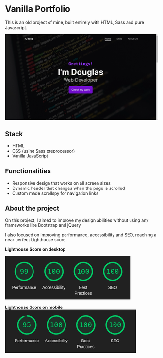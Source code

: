 # **Vanilla Portfolio**

This is an old project of mine, built entirely with HTML, Sass and pure Javascript.

![Portfolio Home section](public/portfolio-home.png)

## Stack
- HTML
- CSS (using Sass preprocessor)
- Vanilla JavaScript

## Functionalities
- Responsive design that works on all screen sizes
- Dynamic header that changes when the page is scrolled
- Custom made scrollspy for navigation links

## About the project
On this project, I aimed to improve my design abilities without using any frameworks
like Bootstrap and jQuery.

I also focused on improving performance, accessibility and SEO, reaching a near perfect Lighthouse score.

**Lighthouse Score on desktop**

![Lighthouse score on desktop screens](/public/lighthouse-desktop.png)

**Lighthouse Score on mobile**
![Lighthouse score on mobile screens](public/lighthouse-mobile.png)
